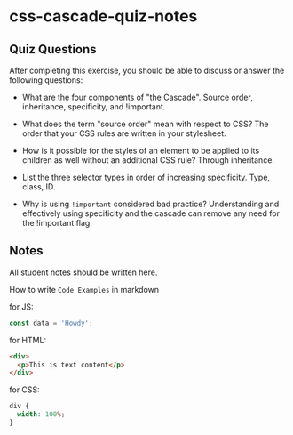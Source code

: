 # css-cascade-quiz-notes

## Quiz Questions

After completing this exercise, you should be able to discuss or answer the following questions:

- What are the four components of "the Cascade".
  Source order, inheritance, specificity, and !important.

- What does the term "source order" mean with respect to CSS?
  The order that your CSS rules are written in your stylesheet.

- How is it possible for the styles of an element to be applied to its children as well without an additional CSS rule?
  Through inheritance.

- List the three selector types in order of increasing specificity.
  Type, class, ID.

- Why is using `!important` considered bad practice?
  Understanding and effectively using specificity and the cascade can remove any need for the !important flag.

## Notes

All student notes should be written here.

How to write `Code Examples` in markdown

for JS:

```javascript
const data = 'Howdy';
```

for HTML:

```html
<div>
  <p>This is text content</p>
</div>
```

for CSS:

```css
div {
  width: 100%;
}
```
